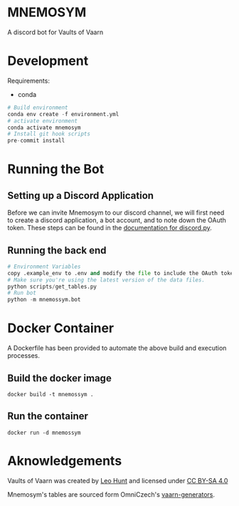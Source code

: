 # MNEMOSYM
A discord bot for Vaults of Vaarn

# Development
Requirements:
- conda

```python
# Build environment
conda env create -f environment.yml
# activate environment
conda activate mnemosym
# Install git hook scripts
pre-commit install
```

# Running the Bot

## Setting up a Discord Application
Before we can invite Mnemosym to our discord channel, we will first need to create a discord application, a bot account, and to note down the OAuth token. These steps can be found in the [documentation for discord.py](https://discordpy.readthedocs.io/en/stable/discord.html).

## Running the back end
```python
# Environment Variables
copy .example_env to .env and modify the file to include the OAuth token from the previous step.  
# Make sure you're using the latest version of the data files.
python scripts/get_tables.py
# Run bot
python -m mnemossym.bot
```

# Docker Container
A Dockerfile has been provided to automate the above build and execution processes.

## Build the docker image
`docker build -t mnemossym .`

## Run the container
`docker run -d mnemossym`

# Aknowledgements

Vaults of Vaarn was created by [Leo Hunt](https://graculusdroog.itch.io/) and licensed under [CC BY-SA 4.0](https://creativecommons.org/licenses/by-sa/4.0/)

Mnemosym's tables are sourced form OmniCzech's [vaarn-generators](https://github.com/omniczech/vaarn-generators).
